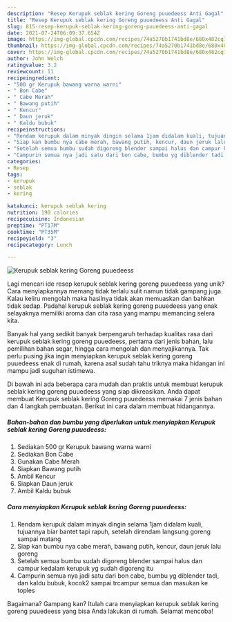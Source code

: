 ```yaml
---
description: "Resep Kerupuk seblak kering Goreng puuedeess Anti Gagal"
title: "Resep Kerupuk seblak kering Goreng puuedeess Anti Gagal"
slug: 815-resep-kerupuk-seblak-kering-goreng-puuedeess-anti-gagal
date: 2021-07-24T06:09:37.654Z
image: https://img-global.cpcdn.com/recipes/74a5270b1741bd8e/680x482cq70/kerupuk-seblak-kering-goreng-puuedeess-foto-resep-utama.jpg
thumbnail: https://img-global.cpcdn.com/recipes/74a5270b1741bd8e/680x482cq70/kerupuk-seblak-kering-goreng-puuedeess-foto-resep-utama.jpg
cover: https://img-global.cpcdn.com/recipes/74a5270b1741bd8e/680x482cq70/kerupuk-seblak-kering-goreng-puuedeess-foto-resep-utama.jpg
author: John Welch
ratingvalue: 3.2
reviewcount: 11
recipeingredient:
- "500 gr Kerupuk bawang warna warni"
- " Bon Cabe"
- " Cabe Merah"
- " Bawang putih"
- " Kencur"
- " Daun jeruk"
- " Kaldu bubuk"
recipeinstructions:
- "Rendam kerupuk dalam minyak dingin selama 1jam didalam kuali, tujuannya biar bantet tapi rapuh, setelah direndam langsung goreng sampai matang"
- "Siap kan bumbu nya cabe merah, bawang putih, kencur, daun jeruk lalu goreng"
- "Setelah semua bumbu sudah digoreng blender sampai halus dan campur kedalam kerupuk yg sudah digoreng itu"
- "Campurin semua nya jadi satu dari bon cabe, bumbu yg diblender tadi, dan kaldu bubuk, kocok2 sampai trcampur semua dan masukan ke toples"
categories:
- Resep
tags:
- kerupuk
- seblak
- kering

katakunci: kerupuk seblak kering 
nutrition: 190 calories
recipecuisine: Indonesian
preptime: "PT17M"
cooktime: "PT35M"
recipeyield: "3"
recipecategory: Lunch

---
```



![Kerupuk seblak kering Goreng puuedeess](https://img-global.cpcdn.com/recipes/74a5270b1741bd8e/680x482cq70/kerupuk-seblak-kering-goreng-puuedeess-foto-resep-utama.jpg)

Lagi mencari ide resep kerupuk seblak kering goreng puuedeess yang unik? Cara menyiapkannya memang tidak terlalu sulit namun tidak gampang juga. Kalau keliru mengolah maka hasilnya tidak akan memuaskan dan bahkan tidak sedap. Padahal kerupuk seblak kering goreng puuedeess yang enak selayaknya memiliki aroma dan cita rasa yang mampu memancing selera kita.

Banyak hal yang sedikit banyak berpengaruh terhadap kualitas rasa dari kerupuk seblak kering goreng puuedeess, pertama dari jenis bahan, lalu pemilihan bahan segar, hingga cara mengolah dan menyajikannya. Tak perlu pusing jika ingin menyiapkan kerupuk seblak kering goreng puuedeess enak di rumah, karena asal sudah tahu triknya maka hidangan ini mampu jadi suguhan istimewa.




Di bawah ini ada beberapa cara mudah dan praktis untuk membuat kerupuk seblak kering goreng puuedeess yang siap dikreasikan. Anda dapat membuat Kerupuk seblak kering Goreng puuedeess memakai 7 jenis bahan dan 4 langkah pembuatan. Berikut ini cara dalam membuat hidangannya.

<!--inarticleads1-->

##### Bahan-bahan dan bumbu yang diperlukan untuk menyiapkan Kerupuk seblak kering Goreng puuedeess:

1. Sediakan 500 gr Kerupuk bawang warna warni
1. Sediakan  Bon Cabe
1. Gunakan  Cabe Merah
1. Siapkan  Bawang putih
1. Ambil  Kencur
1. Siapkan  Daun jeruk
1. Ambil  Kaldu bubuk




<!--inarticleads2-->

##### Cara menyiapkan Kerupuk seblak kering Goreng puuedeess:

1. Rendam kerupuk dalam minyak dingin selama 1jam didalam kuali, tujuannya biar bantet tapi rapuh, setelah direndam langsung goreng sampai matang
1. Siap kan bumbu nya cabe merah, bawang putih, kencur, daun jeruk lalu goreng
1. Setelah semua bumbu sudah digoreng blender sampai halus dan campur kedalam kerupuk yg sudah digoreng itu
1. Campurin semua nya jadi satu dari bon cabe, bumbu yg diblender tadi, dan kaldu bubuk, kocok2 sampai trcampur semua dan masukan ke toples




Bagaimana? Gampang kan? Itulah cara menyiapkan kerupuk seblak kering goreng puuedeess yang bisa Anda lakukan di rumah. Selamat mencoba!
